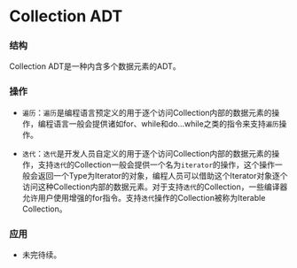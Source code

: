# Collection ADT

### 结构

Collection ADT是一种内含多个数据元素的ADT。

### 操作

- `遍历`：`遍历`是编程语言预定义的用于逐个访问Collection内部的数据元素的操作，编程语言一般会提供诸如for、while和do...while之类的指令来支持`遍历`操作。

- `迭代`：`迭代`是开发人员自定义的用于逐个访问Collection内部的数据元素的操作，支持`迭代`的Collection一般会提供一个名为`iterator`的操作，这个操作一般会返回一个Type为Iterator的对象，编程人员可以借助这个Iterator对象逐个访问这种Collection内部的数据元素。对于支持`迭代`的Collection，一些编译器允许用户使用增强的for指令。支持`迭代`操作的Collection被称为Iterable Collection。

### 应用

- 未完待续。
